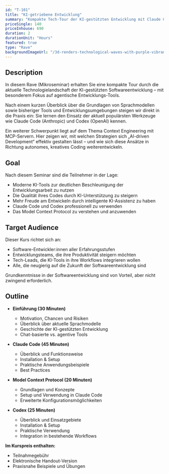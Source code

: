 ```yaml
---
id: "T-101"
title: "KI-getriebene Entwicklung"
summary: "Kompakte Tech-Tour der KI-gestützten Entwicklung mit Claude Code und Codex"
priceSingle: 140
priceInhouse: 690
duration: 2
durationUnit: "Hours"
featured: true
type: "Rave"
backgroundImageUrl: "/3d-renders-technological-waves-with-purple-vibrant-colors-ai-generative.jpg"
---
```


## Description

In diesem Rave (Mikroseminar) erhalten Sie eine kompakte Tour durch die aktuelle Technologielandschaft der KI-gestützten
Softwareentwicklung – mit besonderem Fokus auf agentische Entwicklungs-Tools.

Nach einem kurzen Überblick über die Grundlagen von Sprachmodellen sowie bisheriger Tools und Entwicklungsumgebungen
steigen wir direkt in die Praxis ein: Sie lernen den Einsatz der aktuell populärsten Werkzeuge wie Claude Code 
(Anthropic) und Codex (OpenAI) kennen.

Ein weiterer Schwerpunkt liegt auf dem Thema Context Engineering mit MCP-Servern. Hier zeigen wir, mit welchen Strategien sich
„AI-driven Development“ effektiv gestalten lässt – und wie sich diese Ansätze in Richtung autonomes, kreatives Coding
weiterentwickeln.

## Goal

Nach diesem Seminar sind die Teilnehmer in der Lage:

- Moderne KI-Tools zur deutlichen Beschleunigung der Entwicklungsarbeit zu nutzen
- Die Qualität ihres Codes durch KI-Unterstützung zu steigern
- Mehr Freude am Entwickeln durch intelligente KI-Assistenz zu haben
- Claude Code und Codex professionell zu verwenden
- Das Model Context Protocol zu verstehen und anzuwenden

## Target Audience

Dieser Kurs richtet sich an:

- Software-Entwickler:innen aller Erfahrungsstufen
- Entwicklungsteams, die ihre Produktivität steigern möchten
- Tech-Leads, die KI-Tools in ihre Workflows integrieren wollen
- Alle, die neugierig auf die Zukunft der Softwareentwicklung sind

Grundkenntnisse in der Softwareentwicklung sind von Vorteil, aber nicht zwingend erforderlich.

## Outline

- **Einführung (30 Minuten)**
    - Motivation, Chancen und Risiken
    - Überblick über aktuelle Sprachmodelle
    - Geschichte der KI-gestützten Entwicklung
    - Chat-basierte vs. agentive Tools

- **Claude Code (45 Minuten)**
    - Überblick und Funktionsweise
    - Installation & Setup
    - Praktische Anwendungsbeispiele
    - Best Practices

- **Model Context Protocol (20 Minuten)**
    - Grundlagen und Konzepte
    - Setup und Verwendung in Claude Code
    - Erweiterte Konfigurationsmöglichkeiten

- **Codex (25 Minuten)**
    - Überblick und Einsatzgebiete
    - Installation & Setup
    - Praktische Verwendung
    - Integration in bestehende Workflows

**Im Kurspreis enthalten:**

- Teilnahmegebühr
- Elektronische Handout-Version
- Praxisnahe Beispiele und Übungen